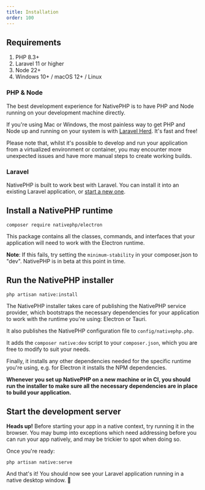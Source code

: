 ```yaml
---
title: Installation
order: 100
---
```


## Requirements

1. PHP 8.3+
2. Laravel 11 or higher
3. Node 22+
4. Windows 10+ / macOS 12+ / Linux

### PHP & Node

The best development experience for NativePHP is to have PHP and Node running on your development machine directly.

If you're using Mac or Windows, the most painless way to get PHP and Node up and running on your system is with
[Laravel Herd](https://herd.laravel.com). It's fast and free!

Please note that, whilst it's possible to develop and run your application from a virtualized environment or container,
you may encounter more unexpected issues and have more manual steps to create working builds.

### Laravel

NativePHP is built to work best with Laravel. You can install it into an existing Laravel application, or
[start a new one](https://laravel.com/docs/installation).

## Install a NativePHP runtime

```shell
composer require nativephp/electron
```

This package contains all the classes, commands, and interfaces that your application will need to work with the
Electron runtime.

**Note**: If this fails, try setting the `minimum-stability` in your composer.json to "dev". NativePHP is in beta at this point in time.

## Run the NativePHP installer

```shell
php artisan native:install
```

The NativePHP installer takes care of publishing the NativePHP service provider, which bootstraps the necessary
dependencies for your application to work with the runtime you're using: Electron or Tauri.

It also publishes the NativePHP configuration file to `config/nativephp.php`.

It adds the `composer native:dev` script to your `composer.json`, which you are free to modify to suit your needs.

Finally, it installs any other dependencies needed for the specific runtime you're using, e.g. for Electron it installs
the NPM dependencies.

**Whenever you set up NativePHP on a new machine or in CI, you should run the installer to make sure all the
necessary dependencies are in place to build your application.**

## Start the development server

**Heads up!** Before starting your app in a native context, try running it in the browser. You may bump into exceptions
which need addressing before you can run your app natively, and may be trickier to spot when doing so.

Once you're ready:

```shell
php artisan native:serve
```

And that's it! You should now see your Laravel application running in a native desktop window. 🎉
